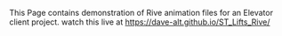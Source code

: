 This Page contains demonstration of Rive animation files for an Elevator client project. 
watch this live at https://dave-alt.github.io/ST_Lifts_Rive/
